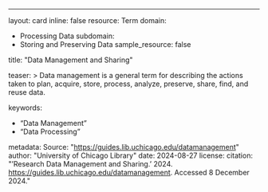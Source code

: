---
layout: card
inline: false
resource: Term
domain:
  - Processing Data
subdomain:
  - Storing and Preserving Data
sample_resource: false

title: "Data Management and Sharing"

teaser: >
  Data management is a general term for describing the actions taken to plan, acquire, store, process, analyze, preserve, share, find, and reuse data.

keywords:
  - “Data Management”
  - “Data Processing”

metadata:
  Source: "https://guides.lib.uchicago.edu/datamanagement"
  author: "University of Chicago Library"
  date: 2024-08-27
  license: 
  citation: "’Research Data Management and Sharing.’ 2024.
https://guides.lib.uchicago.edu/datamanagement. Accessed 8 December 2024."
